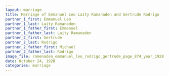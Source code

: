 ```yaml
---
layout: marriage
title: Marriage of Emmanuel Leo Laity Ramanaden and Gertrude Rodrigo
partner_1_first: Emmanuel Leo
partner_1_last: Laity Ramanaden
partner_1_father_first: Emmanuel
partner_1_father_last: Laity Ramanaden
partner_2_first: Gertrude
partner_2_last: Rodrigo
partner_2_father_first: Michael
partner_2_father_last: Rodrigo
image_file: ramenaden_emmanuel_leo_rodrigo_gertrude_page_874_year_1928
date: October 24, 1928
categories: marriage
---
```


